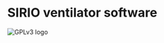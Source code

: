 # SIRIO ventilator software



![GPLv3 logo](https://www.gnu.org/graphics/gplv3-with-text-136x68.png)
